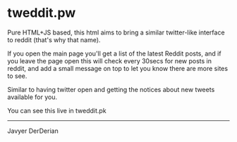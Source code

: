 tweddit.pw
==========
Pure HTML+JS based, this html aims to bring a similar twitter-like interface to reddit (that's why that name).

If you open the main page you'll get a list of the latest Reddit posts, and if you leave the page open this will check every 30secs for new posts in reddit, and add a small message on top to let you know there are more sites to see.

Similar to having twitter open and getting the notices about new tweets available for you.

You can see this live in tweddit.pk

-----------------
Javyer DerDerian
